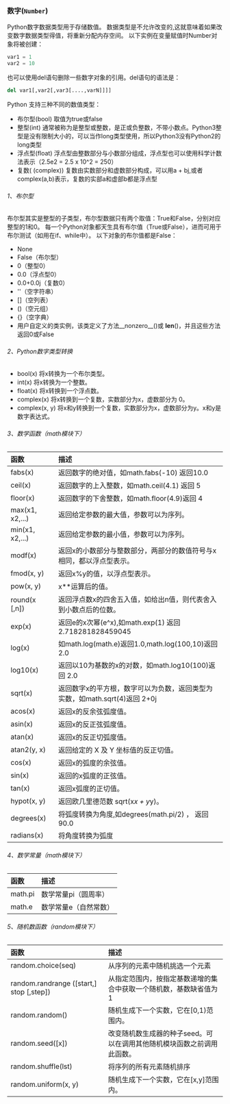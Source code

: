 ### 数字(```Number```)

Python数字数据类型用于存储数值。
数据类型是不允许改变的,这就意味着如果改变数字数据类型得值，将重新分配内存空间。
以下实例在变量赋值时Number对象将被创建：

```python
var1 = 1
var2 = 10
```

也可以使用del语句删除一些数字对象的引用。del语句的语法是：
```python
del var1[,var2[,var3[....,varN]]]]
```

Python 支持三种不同的数值类型：
- 布尔型(bool) 取值为true或false
- 整型(int) 通常被称为是整型或整数，是正或负整数，不带小数点。Python3整型是没有限制大小的，可以当作long类型使用，所以Python3没有Python2的long类型
- 浮点型(float) 浮点型由整数部分与小数部分组成，浮点型也可以使用科学计数法表示（2.5e2 = 2.5 x 10^2 = 250）
- 复数( (complex)) 复数由实数部分和虚数部分构成，可以用a + bj,或者complex(a,b)表示，复数的实部a和虚部b都是浮点型

###### 1、布尔型
布尔型其实是整型的子类型，布尔型数据只有两个取值：True和False，分别对应整型的1和0。
每一个Python对象都天生具有布尔值（True或False），进而可用于布尔测试（如用在if、while中）。
以下对象的布尔值都是False：
- None
- False（布尔型）
- 0（整型0）
- 0.0（浮点型0）
- 0.0+0.0j（复数0）
- ''（空字符串）
- []（空列表）
- ()（空元组）
- {}（空字典）
- 用户自定义的类实例，该类定义了方法__nonzero__()或 __len__()，并且这些方法返回0或False

###### 2、Python数字类型转换
- bool(x) 将x转换为一个布尔类型。
- int(x) 将x转换为一个整数。
- float(x) 将x转换到一个浮点数。
- complex(x) 将x转换到一个复数，实数部分为x，虚数部分为 0。
- complex(x, y) 将x和y转换到一个复数，实数部分为x，虚数部分为y。x和y是数字表达式。

###### 3、数学函数（math模块下）

| 函数 | 描述 |
| :--- | :--- |
|fabs(x)|返回数字的绝对值，如math.fabs(-10) 返回10.0|
|ceil(x)|返回数字的上入整数，如math.ceil(4.1) 返回 5|
|floor(x)|返回数字的下舍整数，如math.floor(4.9)返回 4|
|max(x1, x2,...)|返回给定参数的最大值，参数可以为序列。|
|min(x1, x2,...)|返回给定参数的最小值，参数可以为序列。|
|modf(x)|返回x的小数部分与整数部分，两部分的数值符号与x相同，都以浮点型表示。|
|fmod(x, y)|返回x%y的值，以浮点型表示。|
|pow(x, y)|	x**运算后的值。|
|round(x [,n])|	返回浮点数x的四舍五入值，如给出n值，则代表舍入到小数点后的位数。|
|exp(x)|返回e的x次幂(e^x),如math.exp(1) 返回2.718281828459045|
|log(x)|如math.log(math.e)返回1.0,math.log(100,10)返回2.0|
|log10(x)|返回以10为基数的x的对数，如math.log10(100)返回 2.0|
|sqrt(x)|	返回数字x的平方根，数字可以为负数，返回类型为实数，如math.sqrt(4)返回 2+0j|
|acos(x)|	返回x的反余弦弧度值。|
|asin(x)|	返回x的反正弦弧度值。|
|atan(x)|	返回x的反正切弧度值。|
|atan2(y, x)|返回给定的 X 及 Y 坐标值的反正切值。|
|cos(x)|	返回x的弧度的余弦值。|
|sin(x)|	返回的x弧度的正弦值。|
|tan(x)|返回x弧度的正切值。|
|hypot(x, y)|返回欧几里德范数 sqrt(x*x + y*y)。|
|degrees(x)|将弧度转换为角度,如degrees(math.pi/2) ， 返回90.0|
|radians(x)|将角度转换为弧度|

###### 4、数学常量（math模块下）

| 函数 | 描述 |
| :--- | :--- |
|math.pi |数学常量pi（圆周率）|
|math.e |数学常量e（自然常数）|

###### 5、随机数函数（random模块下）

| 函数 | 描述 |
| :--- | :--- |
|random.choice(seq)|从序列的元素中随机挑选一个元素|
|random.randrange ([start,] stop [,step])|	从指定范围内，按指定基数递增的集合中获取一个随机数，基数缺省值为1|
|random.random()|随机生成下一个实数，它在[0,1)范围内。|
|random.seed([x])|改变随机数生成器的种子seed。可以在调用其他随机模块函数之前调用此函数。|
|random.shuffle(lst)|将序列的所有元素随机排序|
|random.uniform(x, y)|	随机生成下一个实数，它在[x,y]范围内。|
